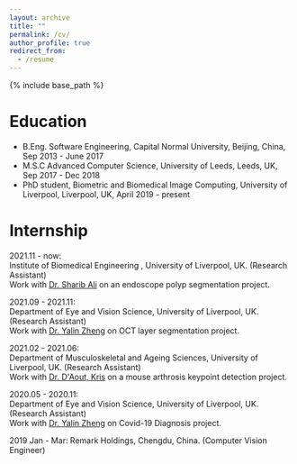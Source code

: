 ```yaml
---
layout: archive
title: ""
permalink: /cv/
author_profile: true
redirect_from:
  - /resume
---
```


{% include base_path %}

Education
======
* B.Eng. Software Engineering, Capital Normal University, Beijing, China, Sep 2013 - June 2017
* M.S.C Advanced Computer Science, University of Leeds, Leeds, UK, Sep 2017 - Dec 2018
* PhD student, Biometric and Biomedical Image Computing, University of Liverpool, Liverpool, UK, April 2019 - present


Internship
======
2021.11 - now:  
Institute of Biomedical Engineering , University of Liverpool, UK. (Research Assistant)   
Work with [Dr. Sharib Ali](https://eng.ox.ac.uk/people/sharib-ali/) on an endoscope polyp segmentation project.  

2021.09 - 2021.11:  
Department of Eye and Vision Science, University of Liverpool, UK. (Research Assistant)  
Work with [Dr. Yalin Zheng]() on OCT layer segmentation project.  

2021.02 - 2021.06:  
Department of Musculoskeletal and Ageing Sciences, University of Liverpool, UK. (Research Assistant)  
Work with [Dr. D'Aout, Kris]() on a mouse arthrosis keypoint detection project.  

2020.05 - 2020.11:  
Department of Eye and Vision Science, University of Liverpool, UK. (Research Assistant)  
Work with [Dr. Yalin Zheng]() on Covid-19 Diagnosis project.

2019 Jan - Mar: 
Remark Holdings, Chengdu, China. (Computer Vision Engineer)




  



